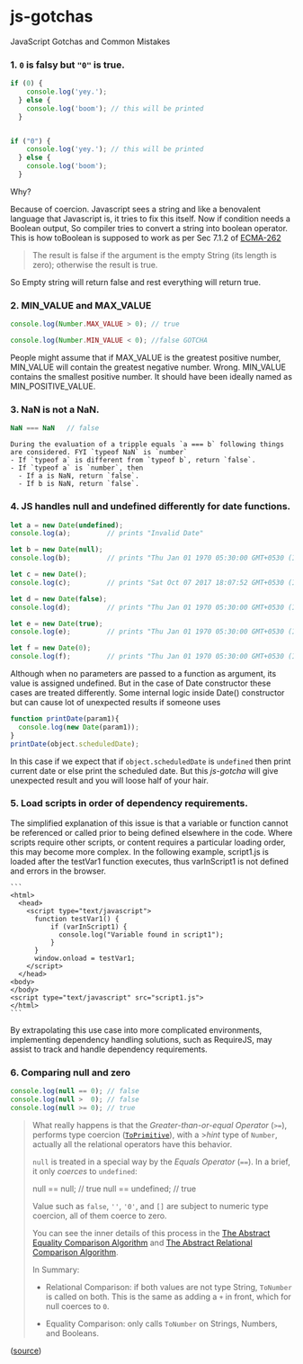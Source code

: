 # js-gotchas
JavaScript Gotchas and Common Mistakes

### 1. `0` is falsy but `"0"` is true.

```js
if (0) {
    console.log('yey.');
  } else {
    console.log('boom'); // this will be printed
  }


if ("0") {
    console.log('yey.'); // this will be printed
  } else {
    console.log('boom');
  }
```


 Why?

 Because of coercion. Javascript sees a string and like a benovalent language that Javascript is, it tries to fix this itself. Now if condition needs a Boolean output, So compiler tries to convert a string into boolean operator.
 This is how toBoolean is supposed to work as per Sec 7.1.2 of [ECMA-262](http://www.ecma-international.org/publications/files/ECMA-ST/Ecma-262.pdf)
  > The result is false if the argument is the empty String (its length is zero); otherwise the result is true.

  So Empty string will return false and rest everything will return true.

 ### 2. MIN_VALUE and MAX_VALUE
 ```js
 console.log(Number.MAX_VALUE > 0); // true

 console.log(Number.MIN_VALUE < 0); //false GOTCHA
 ```

People might assume that if MAX_VALUE is the greatest positive number, MIN_VALUE will contain the greatest negative number. Wrong. MIN_VALUE contains the smallest positive number. It should have been ideally named as MIN_POSITIVE_VALUE.


### 3. NaN is not a NaN.
```js
NaN === NaN   // false
```
    During the evaluation of a tripple equals `a === b` following things are considered. FYI `typeof NaN` is `number`
    - If `typeof a` is different from `typeof b`, return `false`.
    - If `typeof a` is `number`, then
      - If a is NaN, return `false`.
      - If b is NaN, return `false`.

### 4. JS handles null and undefined differently for date functions.
```js
let a = new Date(undefined);
console.log(a);         // prints "Invalid Date"

let b = new Date(null);
console.log(b);         // prints "Thu Jan 01 1970 05:30:00 GMT+0530 (IST)"  -> Epoch time 0

let c = new Date();
console.log(c);         // prints "Sat Oct 07 2017 18:07:52 GMT+0530 (IST)" -> Current time

let d = new Date(false);
console.log(d);         // prints "Thu Jan 01 1970 05:30:00 GMT+0530 (IST)" -> Epoch time 0

let e = new Date(true);
console.log(e);         // prints "Thu Jan 01 1970 05:30:00 GMT+0530 (IST)" -> Still epoch time 0

let f = new Date(0);
console.log(f);         // prints "Thu Jan 01 1970 05:30:00 GMT+0530 (IST)" -> Again epoch time 0
```
   Although when no parameters are passed to a function as argument, its value is assigned undefined. But in the case of Date constructor these cases are treated differently. Some internal logic inside Date() constructor but can cause lot of unexpected results if someone uses
```js
function printDate(param1){
  console.log(new Date(param1));
}
printDate(object.scheduledDate);
```
   In this case if we expect that if ``` object.scheduledDate ``` is ``` undefined ``` then print current date or else print the scheduled date. But this *js-gotcha* will give unexpected result and you will loose half of your hair.

### 5. Load scripts in order of dependency requirements. 
The simplified explanation of this issue is that a variable or function cannot be referenced or called prior to being defined elsewhere in the code. Where scripts require other scripts, or content requires a particular loading order, this may become more complex. In the following example, script1.js is loaded after the testVar1 function executes, thus varInScript1 is not defined and errors in the browser. 

    ``` 
    <html>
      <head>        
        <script type="text/javascript">
          function testVar1() {
              if (varInScript1) {
                console.log("Variable found in script1");
              }
          }
          window.onload = testVar1;
        </script>
      </head>
    <body>
    </body>
    <script type="text/javascript" src="script1.js">
    </html>
    ```

By extrapolating this use case into more complicated environments, implementing dependency handling solutions, such as RequireJS, may assist to track and handle dependency requirements.

### 6. Comparing null and zero

```js
console.log(null == 0); // false
console.log(null >  0); // false
console.log(null >= 0); // true
```
>What really happens is that the *Greater-than-or-equal Operator*  (`>=`), performs type coercion ([`ToPrimitive`](http://www.ecma-international.org/ecma-262/5.1/#sec-9.1)), with a >*hint* type of `Number`, actually all the relational operators have this behavior.
>
>`null` is treated in a special way by the *Equals Operator* (`==`). In a brief, it only *coerces* to `undefined`:
>
>    null == null; // true
>    null == undefined; // true
>
>Value such as `false`, `''`, `'0'`, and `[]` are subject to numeric type coercion, all of them coerce to zero.
>
>You can see the inner details of this process in the [The Abstract Equality Comparison Algorithm](http://www.ecma-international.org/ecma-262/5.1/#sec-11.9.3) and [The Abstract Relational Comparison Algorithm](http://www.ecma-international.org/ecma-262/5.1/#sec-11.8.5).
>
>In Summary: 
>
>* Relational Comparison: if both values are not type String, `ToNumber` is called on both. This is the same as adding a `+` in front, which for null coerces to `0`. 
>
>* Equality Comparison: only calls `ToNumber` on Strings, Numbers, and Booleans.
>
([source](https://stackoverflow.com/a/2910608/100184))
